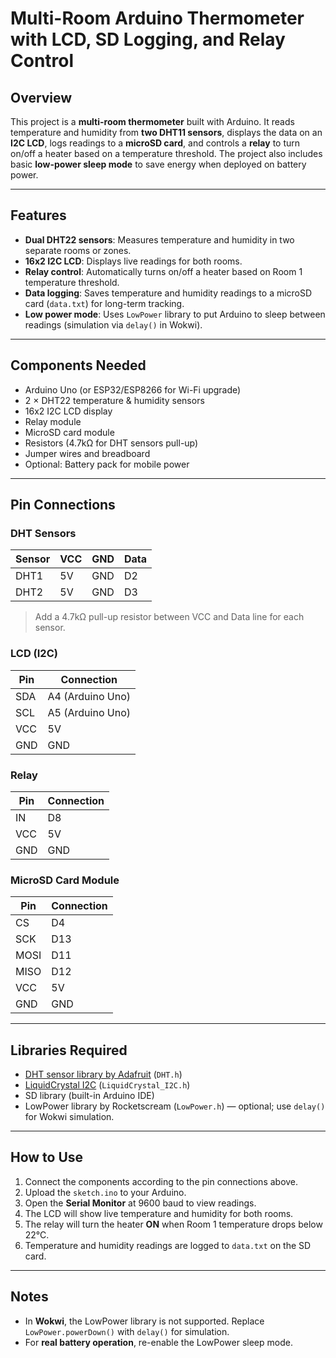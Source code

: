 # Multi-Room Arduino Thermometer with LCD, SD Logging, and Relay Control

## Overview
This project is a **multi-room thermometer** built with Arduino. It reads temperature and humidity from **two DHT11 sensors**, displays the data on an **I2C LCD**, logs readings to a **microSD card**, and controls a **relay** to turn on/off a heater based on a temperature threshold. The project also includes basic **low-power sleep mode** to save energy when deployed on battery power.

---

## Features
- **Dual DHT22 sensors**: Measures temperature and humidity in two separate rooms or zones.
- **16x2 I2C LCD**: Displays live readings for both rooms.
- **Relay control**: Automatically turns on/off a heater based on Room 1 temperature threshold.
- **Data logging**: Saves temperature and humidity readings to a microSD card (`data.txt`) for long-term tracking.
- **Low power mode**: Uses `LowPower` library to put Arduino to sleep between readings (simulation via `delay()` in Wokwi).

---

## Components Needed
- Arduino Uno (or ESP32/ESP8266 for Wi-Fi upgrade)
- 2 × DHT22 temperature & humidity sensors
- 16x2 I2C LCD display
- Relay module
- MicroSD card module
- Resistors (4.7kΩ for DHT sensors pull-up)
- Jumper wires and breadboard
- Optional: Battery pack for mobile power

---

## Pin Connections

### DHT Sensors
| Sensor | VCC | GND | Data |
|--------|-----|-----|------|
| DHT1   | 5V  | GND | D2   |
| DHT2   | 5V  | GND | D3   |
> Add a 4.7kΩ pull-up resistor between VCC and Data line for each sensor.

### LCD (I2C)
| Pin | Connection |
|-----|-----------|
| SDA | A4 (Arduino Uno) |
| SCL | A5 (Arduino Uno) |
| VCC | 5V |
| GND | GND |

### Relay
| Pin | Connection |
|-----|-----------|
| IN  | D8        |
| VCC | 5V        |
| GND | GND       |

### MicroSD Card Module
| Pin | Connection |
|-----|-----------|
| CS  | D4        |
| SCK | D13       |
| MOSI | D11      |
| MISO | D12      |
| VCC  | 5V       |
| GND  | GND      |

---

## Libraries Required
- [DHT sensor library by Adafruit](https://github.com/adafruit/DHT-sensor-library) (`DHT.h`)  
- [LiquidCrystal I2C](https://github.com/marcoschwartz/LiquidCrystal_I2C) (`LiquidCrystal_I2C.h`)  
- SD library (built-in Arduino IDE)  
- LowPower library by Rocketscream (`LowPower.h`) — optional; use `delay()` for Wokwi simulation.

---

## How to Use
1. Connect the components according to the pin connections above.
2. Upload the `sketch.ino` to your Arduino.
3. Open the **Serial Monitor** at 9600 baud to view readings.
4. The LCD will show live temperature and humidity for both rooms.
5. The relay will turn the heater **ON** when Room 1 temperature drops below 22°C.
6. Temperature and humidity readings are logged to `data.txt` on the SD card.

---

## Notes
- In **Wokwi**, the LowPower library is not supported. Replace `LowPower.powerDown()` with `delay()` for simulation.  
- For **real battery operation**, re-enable the LowPower sleep mode.  
